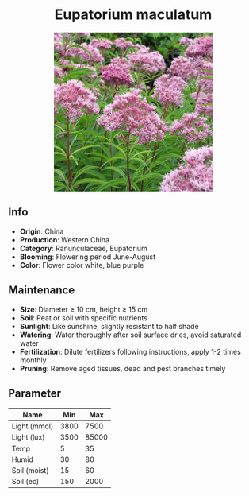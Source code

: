 <h1 align='center'>Eupatorium maculatum</h1>
<p align="center">
    <img 
        align='center'
        width='320'
        src="../images/eupatorium maculatum.png" 
        alt='Eupatorium maculatum' />
</p>

## Info

 - **Origin**: China
 - **Production**: Western China
 - **Category**: Ranunculaceae, Eupatorium
 - **Blooming**: Flowering period June-August
 - **Color**: Flower color white, blue purple

## Maintenance

 - **Size**: Diameter ≥ 10 cm, height ≥ 15 cm
 - **Soil**: Peat or soil with specific nutrients
 - **Sunlight**: Like sunshine, slightly resistant to half shade
 - **Watering**: Water thoroughly after soil surface dries, avoid saturated water
 - **Fertilization**: Dilute fertilizers following instructions, apply 1-2 times monthly
 - **Pruning**: Remove aged tissues, dead and pest branches timely

## Parameter

| Name         | Min  | Max   |
|--------------|------|-------|
| Light (mmol) | 3800 | 7500  |
| Light (lux)  | 3500 | 85000 |
| Temp         | 5    | 35    |
| Humid        | 30   | 80    |
| Soil (moist) | 15   | 60    |
| Soil (ec)    | 150  | 2000  |